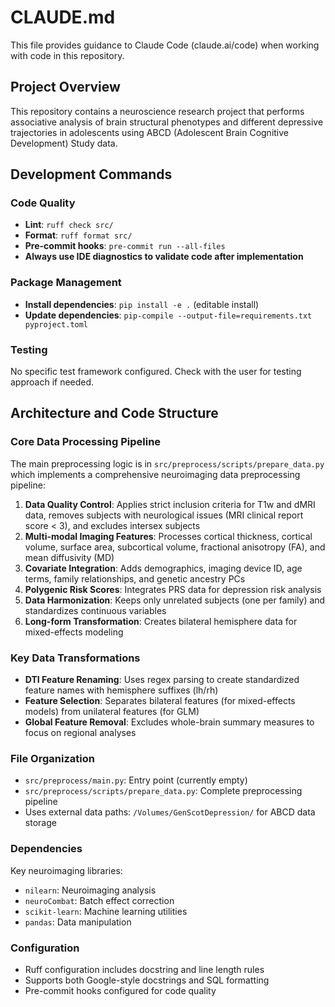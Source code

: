 # CLAUDE.md

This file provides guidance to Claude Code (claude.ai/code) when working with code in this repository.

## Project Overview

This repository contains a neuroscience research project that performs associative analysis of brain structural phenotypes and different depressive trajectories in adolescents using ABCD (Adolescent Brain Cognitive Development) Study data.

## Development Commands

### Code Quality
- **Lint**: `ruff check src/`
- **Format**: `ruff format src/`
- **Pre-commit hooks**: `pre-commit run --all-files`
- **Always use IDE diagnostics to validate code after implementation**

### Package Management
- **Install dependencies**: `pip install -e .` (editable install)
- **Update dependencies**: `pip-compile --output-file=requirements.txt pyproject.toml`

### Testing
No specific test framework configured. Check with the user for testing approach if needed.

## Architecture and Code Structure

### Core Data Processing Pipeline

The main preprocessing logic is in `src/preprocess/scripts/prepare_data.py` which implements a comprehensive neuroimaging data preprocessing pipeline:

1. **Data Quality Control**: Applies strict inclusion criteria for T1w and dMRI data, removes subjects with neurological issues (MRI clinical report score < 3), and excludes intersex subjects
2. **Multi-modal Imaging Features**: Processes cortical thickness, cortical volume, surface area, subcortical volume, fractional anisotropy (FA), and mean diffusivity (MD)
3. **Covariate Integration**: Adds demographics, imaging device ID, age terms, family relationships, and genetic ancestry PCs
4. **Polygenic Risk Scores**: Integrates PRS data for depression risk analysis
5. **Data Harmonization**: Keeps only unrelated subjects (one per family) and standardizes continuous variables
6. **Long-form Transformation**: Creates bilateral hemisphere data for mixed-effects modeling

### Key Data Transformations

- **DTI Feature Renaming**: Uses regex parsing to create standardized feature names with hemisphere suffixes (lh/rh)
- **Feature Selection**: Separates bilateral features (for mixed-effects models) from unilateral features (for GLM)
- **Global Feature Removal**: Excludes whole-brain summary measures to focus on regional analyses

### File Organization

- `src/preprocess/main.py`: Entry point (currently empty)
- `src/preprocess/scripts/prepare_data.py`: Complete preprocessing pipeline
- Uses external data paths: `/Volumes/GenScotDepression/` for ABCD data storage

### Dependencies

Key neuroimaging libraries:
- `nilearn`: Neuroimaging analysis
- `neuroCombat`: Batch effect correction
- `scikit-learn`: Machine learning utilities
- `pandas`: Data manipulation

### Configuration

- Ruff configuration includes docstring and line length rules
- Supports both Google-style docstrings and SQL formatting
- Pre-commit hooks configured for code quality
